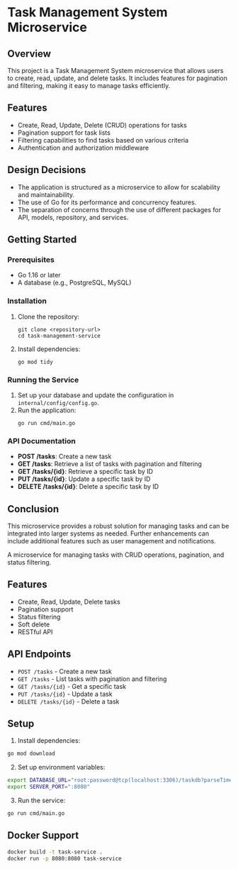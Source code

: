 # Task Management System Microservice

## Overview
This project is a Task Management System microservice that allows users to create, read, update, and delete tasks. It includes features for pagination and filtering, making it easy to manage tasks efficiently.

## Features
- Create, Read, Update, Delete (CRUD) operations for tasks
- Pagination support for task lists
- Filtering capabilities to find tasks based on various criteria
- Authentication and authorization middleware

## Design Decisions
- The application is structured as a microservice to allow for scalability and maintainability.
- The use of Go for its performance and concurrency features.
- The separation of concerns through the use of different packages for API, models, repository, and services.

## Getting Started

### Prerequisites
- Go 1.16 or later
- A database (e.g., PostgreSQL, MySQL)

### Installation
1. Clone the repository:
   ```
   git clone <repository-url>
   cd task-management-service
   ```

2. Install dependencies:
   ```
   go mod tidy
   ```

### Running the Service
1. Set up your database and update the configuration in `internal/config/config.go`.
2. Run the application:
   ```
   go run cmd/main.go
   ```

### API Documentation
- **POST /tasks**: Create a new task
- **GET /tasks**: Retrieve a list of tasks with pagination and filtering
- **GET /tasks/{id}**: Retrieve a specific task by ID
- **PUT /tasks/{id}**: Update a specific task by ID
- **DELETE /tasks/{id}**: Delete a specific task by ID

## Conclusion
This microservice provides a robust solution for managing tasks and can be integrated into larger systems as needed. Further enhancements can include additional features such as user management and notifications.

A microservice for managing tasks with CRUD operations, pagination, and status filtering.

## Features
- Create, Read, Update, Delete tasks
- Pagination support
- Status filtering
- Soft delete
- RESTful API

## API Endpoints
- `POST /tasks` - Create a new task
- `GET /tasks` - List tasks with pagination and filtering
- `GET /tasks/{id}` - Get a specific task
- `PUT /tasks/{id}` - Update a task
- `DELETE /tasks/{id}` - Delete a task

## Setup
1. Install dependencies:
```bash
go mod download
```

2. Set up environment variables:
```bash
export DATABASE_URL="root:password@tcp(localhost:3306)/taskdb?parseTime=true"
export SERVER_PORT=":8080"
```

3. Run the service:
```bash
go run cmd/main.go
```

## Docker Support
```bash
docker build -t task-service .
docker run -p 8080:8080 task-service